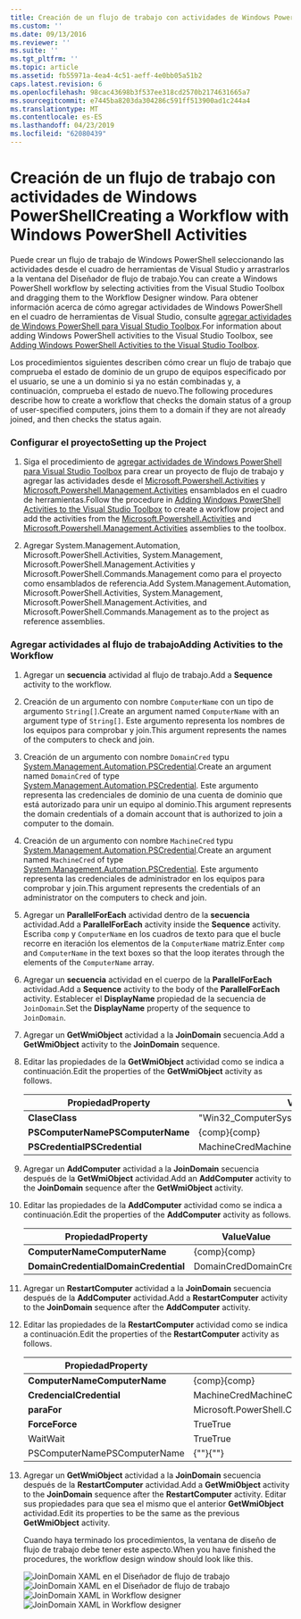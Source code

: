 ```yaml
---
title: Creación de un flujo de trabajo con actividades de Windows PowerShell | Microsoft Docs
ms.custom: ''
ms.date: 09/13/2016
ms.reviewer: ''
ms.suite: ''
ms.tgt_pltfrm: ''
ms.topic: article
ms.assetid: fb55971a-4ea4-4c51-aeff-4e0bb05a51b2
caps.latest.revision: 6
ms.openlocfilehash: 98cac43698b3f537ee318cd2570b2174631665a7
ms.sourcegitcommit: e7445ba8203da304286c591ff513900ad1c244a4
ms.translationtype: MT
ms.contentlocale: es-ES
ms.lasthandoff: 04/23/2019
ms.locfileid: "62080439"
---
```

# <a name="creating-a-workflow-with-windows-powershell-activities"></a><span data-ttu-id="0e846-102">Creación de un flujo de trabajo con actividades de Windows PowerShell</span><span class="sxs-lookup"><span data-stu-id="0e846-102">Creating a Workflow with Windows PowerShell Activities</span></span>

<span data-ttu-id="0e846-103">Puede crear un flujo de trabajo de Windows PowerShell seleccionando las actividades desde el cuadro de herramientas de Visual Studio y arrastrarlos a la ventana del Diseñador de flujo de trabajo.</span><span class="sxs-lookup"><span data-stu-id="0e846-103">You can create a Windows PowerShell workflow by selecting activities from the Visual Studio Toolbox and dragging them to the Workflow Designer window.</span></span> <span data-ttu-id="0e846-104">Para obtener información acerca de cómo agregar actividades de Windows PowerShell en el cuadro de herramientas de Visual Studio, consulte [agregar actividades de Windows PowerShell para Visual Studio Toolbox](./adding-windows-powershell-activities-to-the-visual-studio-toolbox.md).</span><span class="sxs-lookup"><span data-stu-id="0e846-104">For information about adding Windows PowerShell activities to the Visual Studio Toolbox, see [Adding Windows PowerShell Activities to the Visual Studio Toolbox](./adding-windows-powershell-activities-to-the-visual-studio-toolbox.md).</span></span>

<span data-ttu-id="0e846-105">Los procedimientos siguientes describen cómo crear un flujo de trabajo que comprueba el estado de dominio de un grupo de equipos especificado por el usuario, se une a un dominio si ya no están combinadas y, a continuación, comprueba el estado de nuevo.</span><span class="sxs-lookup"><span data-stu-id="0e846-105">The following procedures describe how to create a workflow that checks the domain status of a group of user-specified computers, joins them to a domain if they are not already joined, and then checks the status again.</span></span>

### <a name="setting-up-the-project"></a><span data-ttu-id="0e846-106">Configurar el proyecto</span><span class="sxs-lookup"><span data-stu-id="0e846-106">Setting up the Project</span></span>

1. <span data-ttu-id="0e846-107">Siga el procedimiento de [agregar actividades de Windows PowerShell para Visual Studio Toolbox](./adding-windows-powershell-activities-to-the-visual-studio-toolbox.md) para crear un proyecto de flujo de trabajo y agregar las actividades desde el [Microsoft.Powershell.Activities](/dotnet/api/Microsoft.PowerShell.Activities) y [ Microsoft.Powershell.Management.Activities](/dotnet/api/Microsoft.PowerShell.Management.Activities) ensamblados en el cuadro de herramientas.</span><span class="sxs-lookup"><span data-stu-id="0e846-107">Follow the procedure in [Adding Windows PowerShell Activities to the Visual Studio Toolbox](./adding-windows-powershell-activities-to-the-visual-studio-toolbox.md) to create a workflow project and add the activities from the [Microsoft.Powershell.Activities](/dotnet/api/Microsoft.PowerShell.Activities) and [Microsoft.Powershell.Management.Activities](/dotnet/api/Microsoft.PowerShell.Management.Activities) assemblies to the toolbox.</span></span>

2. <span data-ttu-id="0e846-108">Agregar System.Management.Automation, Microsoft.PowerShell.Activities, System.Management, Microsoft.PowerShell.Management.Activities y Microsoft.PowerShell.Commands.Management como para el proyecto como ensamblados de referencia.</span><span class="sxs-lookup"><span data-stu-id="0e846-108">Add System.Management.Automation, Microsoft.PowerShell.Activities, System.Management, Microsoft.PowerShell.Management.Activities, and Microsoft.PowerShell.Commands.Management as to the project as reference assemblies.</span></span>

### <a name="adding-activities-to-the-workflow"></a><span data-ttu-id="0e846-109">Agregar actividades al flujo de trabajo</span><span class="sxs-lookup"><span data-stu-id="0e846-109">Adding Activities to the Workflow</span></span>

1. <span data-ttu-id="0e846-110">Agregar un **secuencia** actividad al flujo de trabajo.</span><span class="sxs-lookup"><span data-stu-id="0e846-110">Add a **Sequence** activity to the workflow.</span></span>

2. <span data-ttu-id="0e846-111">Creación de un argumento con nombre `ComputerName` con un tipo de argumento `String[]`.</span><span class="sxs-lookup"><span data-stu-id="0e846-111">Create an argument named `ComputerName` with an argument type of `String[]`.</span></span> <span data-ttu-id="0e846-112">Este argumento representa los nombres de los equipos para comprobar y join.</span><span class="sxs-lookup"><span data-stu-id="0e846-112">This argument represents the names of the computers to check and join.</span></span>

3. <span data-ttu-id="0e846-113">Creación de un argumento con nombre `DomainCred` typu [System.Management.Automation.PSCredential](/dotnet/api/System.Management.Automation.PSCredential).</span><span class="sxs-lookup"><span data-stu-id="0e846-113">Create an argument named `DomainCred` of type [System.Management.Automation.PSCredential](/dotnet/api/System.Management.Automation.PSCredential).</span></span> <span data-ttu-id="0e846-114">Este argumento representa las credenciales de dominio de una cuenta de dominio que está autorizado para unir un equipo al dominio.</span><span class="sxs-lookup"><span data-stu-id="0e846-114">This argument represents the domain credentials of a domain account that is authorized to join a computer to the domain.</span></span>

4. <span data-ttu-id="0e846-115">Creación de un argumento con nombre `MachineCred` typu [System.Management.Automation.PSCredential](/dotnet/api/System.Management.Automation.PSCredential).</span><span class="sxs-lookup"><span data-stu-id="0e846-115">Create an argument named `MachineCred` of type [System.Management.Automation.PSCredential](/dotnet/api/System.Management.Automation.PSCredential).</span></span> <span data-ttu-id="0e846-116">Este argumento representa las credenciales de administrador en los equipos para comprobar y join.</span><span class="sxs-lookup"><span data-stu-id="0e846-116">This argument represents the credentials of an administrator on the computers to check and join.</span></span>

5. <span data-ttu-id="0e846-117">Agregar un **ParallelForEach** actividad dentro de la **secuencia** actividad.</span><span class="sxs-lookup"><span data-stu-id="0e846-117">Add a **ParallelForEach** activity inside the **Sequence** activity.</span></span> <span data-ttu-id="0e846-118">Escriba `comp` y `ComputerName` en los cuadros de texto para que el bucle recorre en iteración los elementos de la `ComputerName` matriz.</span><span class="sxs-lookup"><span data-stu-id="0e846-118">Enter `comp` and `ComputerName` in the text boxes so that the loop iterates through the elements of the `ComputerName` array.</span></span>

6. <span data-ttu-id="0e846-119">Agregar un **secuencia** actividad en el cuerpo de la **ParallelForEach** actividad.</span><span class="sxs-lookup"><span data-stu-id="0e846-119">Add a **Sequence** activity to the body of the **ParallelForEach** activity.</span></span> <span data-ttu-id="0e846-120">Establecer el **DisplayName** propiedad de la secuencia de `JoinDomain`.</span><span class="sxs-lookup"><span data-stu-id="0e846-120">Set the **DisplayName** property of the sequence to `JoinDomain`.</span></span>

7. <span data-ttu-id="0e846-121">Agregar un **GetWmiObject** actividad a la **JoinDomain** secuencia.</span><span class="sxs-lookup"><span data-stu-id="0e846-121">Add a **GetWmiObject** activity to the **JoinDomain** sequence.</span></span>

8. <span data-ttu-id="0e846-122">Editar las propiedades de la **GetWmiObject** actividad como se indica a continuación.</span><span class="sxs-lookup"><span data-stu-id="0e846-122">Edit the properties of the **GetWmiObject** activity as follows.</span></span>

   |<span data-ttu-id="0e846-123">Propiedad</span><span class="sxs-lookup"><span data-stu-id="0e846-123">Property</span></span>|<span data-ttu-id="0e846-124">Value</span><span class="sxs-lookup"><span data-stu-id="0e846-124">Value</span></span>|
   |--------------|-----------|
   |<span data-ttu-id="0e846-125">**Clase**</span><span class="sxs-lookup"><span data-stu-id="0e846-125">**Class**</span></span>|<span data-ttu-id="0e846-126">"Win32_ComputerSystem"</span><span class="sxs-lookup"><span data-stu-id="0e846-126">"Win32_ComputerSystem"</span></span>|
   |<span data-ttu-id="0e846-127">**PSComputerName**</span><span class="sxs-lookup"><span data-stu-id="0e846-127">**PSComputerName**</span></span>|<span data-ttu-id="0e846-128">{comp}</span><span class="sxs-lookup"><span data-stu-id="0e846-128">{comp}</span></span>|
   |<span data-ttu-id="0e846-129">**PSCredential**</span><span class="sxs-lookup"><span data-stu-id="0e846-129">**PSCredential**</span></span>|<span data-ttu-id="0e846-130">MachineCred</span><span class="sxs-lookup"><span data-stu-id="0e846-130">MachineCred</span></span>|

9. <span data-ttu-id="0e846-131">Agregar un **AddComputer** actividad a la **JoinDomain** secuencia después de la **GetWmiObject** actividad.</span><span class="sxs-lookup"><span data-stu-id="0e846-131">Add an **AddComputer** activity to the **JoinDomain** sequence after the **GetWmiObject** activity.</span></span>

10. <span data-ttu-id="0e846-132">Editar las propiedades de la **AddComputer** actividad como se indica a continuación.</span><span class="sxs-lookup"><span data-stu-id="0e846-132">Edit the properties of the **AddComputer** activity as follows.</span></span>

    |<span data-ttu-id="0e846-133">Propiedad</span><span class="sxs-lookup"><span data-stu-id="0e846-133">Property</span></span>|<span data-ttu-id="0e846-134">Value</span><span class="sxs-lookup"><span data-stu-id="0e846-134">Value</span></span>|
    |--------------|-----------|
    |<span data-ttu-id="0e846-135">**ComputerName**</span><span class="sxs-lookup"><span data-stu-id="0e846-135">**ComputerName**</span></span>|<span data-ttu-id="0e846-136">{comp}</span><span class="sxs-lookup"><span data-stu-id="0e846-136">{comp}</span></span>|
    |<span data-ttu-id="0e846-137">**DomainCredential**</span><span class="sxs-lookup"><span data-stu-id="0e846-137">**DomainCredential**</span></span>|<span data-ttu-id="0e846-138">DomainCred</span><span class="sxs-lookup"><span data-stu-id="0e846-138">DomainCred</span></span>|

11. <span data-ttu-id="0e846-139">Agregar un **RestartComputer** actividad a la **JoinDomain** secuencia después de la **AddComputer** actividad.</span><span class="sxs-lookup"><span data-stu-id="0e846-139">Add a **RestartComputer** activity to the **JoinDomain** sequence after the **AddComputer** activity.</span></span>

12. <span data-ttu-id="0e846-140">Editar las propiedades de la **RestartComputer** actividad como se indica a continuación.</span><span class="sxs-lookup"><span data-stu-id="0e846-140">Edit the properties of the **RestartComputer** activity as follows.</span></span>

    |<span data-ttu-id="0e846-141">Propiedad</span><span class="sxs-lookup"><span data-stu-id="0e846-141">Property</span></span>|<span data-ttu-id="0e846-142">Value</span><span class="sxs-lookup"><span data-stu-id="0e846-142">Value</span></span>|
    |--------------|-----------|
    |<span data-ttu-id="0e846-143">**ComputerName**</span><span class="sxs-lookup"><span data-stu-id="0e846-143">**ComputerName**</span></span>|<span data-ttu-id="0e846-144">{comp}</span><span class="sxs-lookup"><span data-stu-id="0e846-144">{comp}</span></span>|
    |<span data-ttu-id="0e846-145">**Credencial**</span><span class="sxs-lookup"><span data-stu-id="0e846-145">**Credential**</span></span>|<span data-ttu-id="0e846-146">MachineCred</span><span class="sxs-lookup"><span data-stu-id="0e846-146">MachineCred</span></span>|
    |<span data-ttu-id="0e846-147">**para**</span><span class="sxs-lookup"><span data-stu-id="0e846-147">**For**</span></span>|<span data-ttu-id="0e846-148">Microsoft.PowerShell.Commands.WaitForServiceTypes.PowerShell</span><span class="sxs-lookup"><span data-stu-id="0e846-148">Microsoft.PowerShell.Commands.WaitForServiceTypes.PowerShell</span></span>|
    |<span data-ttu-id="0e846-149">**Force**</span><span class="sxs-lookup"><span data-stu-id="0e846-149">**Force**</span></span>|<span data-ttu-id="0e846-150">True</span><span class="sxs-lookup"><span data-stu-id="0e846-150">True</span></span>|
    |<span data-ttu-id="0e846-151">Wait</span><span class="sxs-lookup"><span data-stu-id="0e846-151">Wait</span></span>|<span data-ttu-id="0e846-152">True</span><span class="sxs-lookup"><span data-stu-id="0e846-152">True</span></span>|
    |<span data-ttu-id="0e846-153">PSComputerName</span><span class="sxs-lookup"><span data-stu-id="0e846-153">PSComputerName</span></span>|<span data-ttu-id="0e846-154">{""}</span><span class="sxs-lookup"><span data-stu-id="0e846-154">{""}</span></span>|

13. <span data-ttu-id="0e846-155">Agregar un **GetWmiObject** actividad a la **JoinDomain** secuencia después de la **RestartComputer** actividad.</span><span class="sxs-lookup"><span data-stu-id="0e846-155">Add a **GetWmiObject** activity to the **JoinDomain** sequence after the **RestartComputer** activity.</span></span> <span data-ttu-id="0e846-156">Editar sus propiedades para que sea el mismo que el anterior **GetWmiObject** actividad.</span><span class="sxs-lookup"><span data-stu-id="0e846-156">Edit its properties to be the same as the previous **GetWmiObject** activity.</span></span>

    <span data-ttu-id="0e846-157">Cuando haya terminado los procedimientos, la ventana de diseño de flujo de trabajo debe tener este aspecto.</span><span class="sxs-lookup"><span data-stu-id="0e846-157">When you have finished the procedures, the workflow design window should look like this.</span></span>

    <span data-ttu-id="0e846-158">![JoinDomain XAML en el Diseñador de flujo de trabajo](../media/joindomainworkflow.png)
    ![JoinDomain XAML en el Diseñador de flujo de trabajo](../media/joindomainworkflow.png "JoinDomainWorkflow")</span><span class="sxs-lookup"><span data-stu-id="0e846-158">![JoinDomain XAML in Workflow designer](../media/joindomainworkflow.png)
![JoinDomain XAML in Workflow designer](../media/joindomainworkflow.png "JoinDomainWorkflow")</span></span>